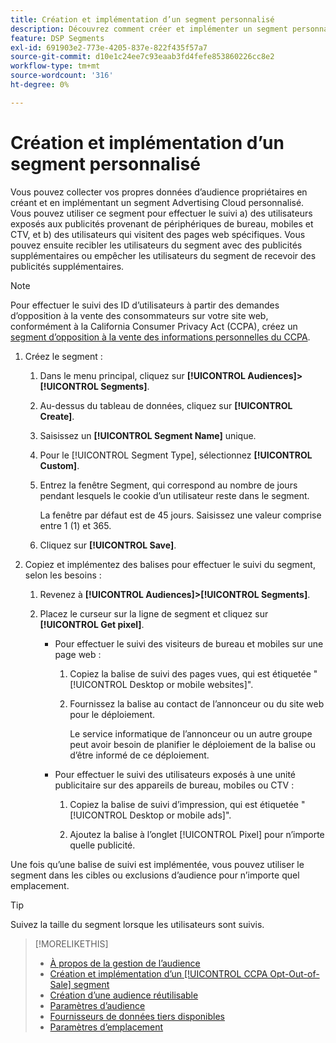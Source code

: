 ```yaml
---
title: Création et implémentation d’un segment personnalisé
description: Découvrez comment créer et implémenter un segment personnalisé pour effectuer le suivi des utilisateurs exposés aux publicités ou des utilisateurs qui visitent vos pages web.
feature: DSP Segments
exl-id: 691903e2-773e-4205-837e-822f435f57a7
source-git-commit: d10e1c24ee7c93eaab3fd4fefe853860226cc8e2
workflow-type: tm+mt
source-wordcount: '316'
ht-degree: 0%

---
```


# Création et implémentation d’un segment personnalisé

Vous pouvez collecter vos propres données d’audience propriétaires en créant et en implémentant un segment Advertising Cloud personnalisé. Vous pouvez utiliser ce segment pour effectuer le suivi a) des utilisateurs exposés aux publicités provenant de périphériques de bureau, mobiles et CTV, et b) des utilisateurs qui visitent des pages web spécifiques. Vous pouvez ensuite recibler les utilisateurs du segment avec des publicités supplémentaires ou empêcher les utilisateurs du segment de recevoir des publicités supplémentaires.

>[!NOTE]
>
>Pour effectuer le suivi des ID d’utilisateurs à partir des demandes d’opposition à la vente des consommateurs sur votre site web, conformément à la California Consumer Privacy Act (CCPA), créez un [segment d’opposition à la vente des informations personnelles du CCPA](ccpa-opt-out-segment-create.md).

1. Créez le segment :

   1. Dans le menu principal, cliquez sur **[!UICONTROL Audiences]>[!UICONTROL Segments]**.

   1. Au-dessus du tableau de données, cliquez sur **[!UICONTROL Create]**.

   1. Saisissez un **[!UICONTROL Segment Name]** unique.

   1. Pour le [!UICONTROL Segment Type], sélectionnez **[!UICONTROL Custom]**.

   1. Entrez la fenêtre Segment, qui correspond au nombre de jours pendant lesquels le cookie d’un utilisateur reste dans le segment.

      La fenêtre par défaut est de 45 jours. Saisissez une valeur comprise entre 1 (1) et 365.

   1. Cliquez sur **[!UICONTROL Save]**.

1. Copiez et implémentez des balises pour effectuer le suivi du segment, selon les besoins :

   1. Revenez à **[!UICONTROL Audiences]>[!UICONTROL Segments]**.

   2. Placez le curseur sur la ligne de segment et cliquez sur **[!UICONTROL Get pixel]**.

      * Pour effectuer le suivi des visiteurs de bureau et mobiles sur une page web :

         1. Copiez la balise de suivi des pages vues, qui est étiquetée &quot;[!UICONTROL Desktop or mobile websites]&quot;.

         1. Fournissez la balise au contact de l’annonceur ou du site web pour le déploiement.

            Le service informatique de l’annonceur ou un autre groupe peut avoir besoin de planifier le déploiement de la balise ou d’être informé de ce déploiement.
      * Pour effectuer le suivi des utilisateurs exposés à une unité publicitaire sur des appareils de bureau, mobiles ou CTV :

         1. Copiez la balise de suivi d’impression, qui est étiquetée &quot;[!UICONTROL Desktop or mobile ads]&quot;.

         1. Ajoutez la balise à l’onglet [!UICONTROL Pixel] pour n’importe quelle publicité. <!-- I'll add cross-reference to ad settings later. -->


Une fois qu’une balise de suivi est implémentée, vous pouvez utiliser le segment dans les cibles ou exclusions d’audience pour n’importe quel emplacement.

>[!TIP]
>
>Suivez la taille du segment lorsque les utilisateurs sont suivis.

>[!MORELIKETHIS]
>
>* [À propos de la gestion de l’audience](audience-about.md)
>* [Création et implémentation d’un  [!UICONTROL CCPA Opt-Out-of-Sale] segment](ccpa-opt-out-segment-create.md)
>* [Création d’une audience réutilisable](reusable-audience-create.md)
>* [Paramètres d’audience](audience-settings.md)
>* [Fournisseurs de données tiers disponibles](third-party-data-providers.md)
>* [Paramètres d’emplacement](/help/dsp/campaign-management/placements/placement-settings.md)

<!-- I'll add x-ref to ad settings later.-->

